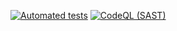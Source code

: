 [![Automated tests](https://github.com/k0mat/greentesla/actions/workflows/gradle.yml/badge.svg)](https://github.com/k0mat/greentesla/actions/workflows/gradle.yml)
[![CodeQL (SAST)](https://github.com/k0mat/greentesla/actions/workflows/codeql.yml/badge.svg)](https://github.com/k0mat/greentesla/actions/workflows/codeql.yml)
